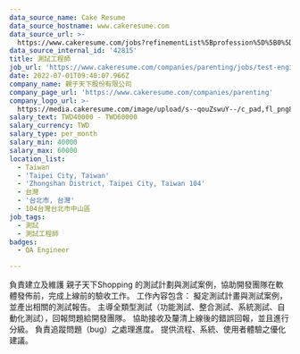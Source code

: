 ```yaml
---
data_source_name: Cake Resume
data_source_hostname: www.cakeresume.com
data_source_url: >-
  https://www.cakeresume.com/jobs?refinementList%5Bprofession%5D%5B0%5D=engineering_qa-engineer&refinementList%5Bsalary_type%5D=per_month&refinementList%5Bsalary_currency%5D=TWD&range%5Bsalary_range%5D%5Bmax%5D=600000
data_source_internal_id: '42815'
title: 測試工程師
job_url: 'https://www.cakeresume.com/companies/parenting/jobs/test-engineer-b604e0'
date: 2022-07-01T09:40:07.966Z
company_name: 親子天下股份有限公司
company_page_url: 'https://www.cakeresume.com/companies/parenting'
company_logo_url: >-
  https://media.cakeresume.com/image/upload/s--qouZswuY--/c_pad,fl_png8,h_200,w_200/v1623722393/a8eujjcfboamyug2yeaj.png
salary_text: TWD40000 - TWD60000
salary_currency: TWD
salary_type: per_month
salary_min: 40000
salary_max: 60000
location_list:
  - Taiwan
  - 'Taipei City, Taiwan'
  - 'Zhongshan District, Taipei City, Taiwan 104'
  - 台灣
  - '台北市, 台灣'
  - 104台灣台北市中山區
job_tags:
  - 測試
  - 測試工程師
badges:
  - QA Engineer

---
```


負責建立及維護 親子天下Shopping 的測試計劃與測試案例，協助開發團隊在軟體發佈前，完成上線前的驗收工作。 工作內容包含： 擬定測試計畫與測試案例，並產出相關的測試報告。 主導全類型測試（功能測試、整合測試、系統測試、自動化測試），回報問題給開發團隊。 協助接收及釐清上線後的錯誤回報，並且進行分級。 負責追蹤問題（bug）之處理進度。 提供流程、系統、使用者體驗之優化建議。